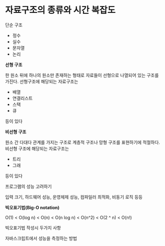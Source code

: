 # 자료구조의 종류와 시간 복잡도

단순 구조

- 정수
- 실수
- 문자열
- 논리

**선형 구조**

한 원소 뒤에 하나의 원소만 존재하는 형태로 자료들이 선형으로 나열되어 있는 구조를 가진다. 선형구조에 해당되는 자료구조는

- 배열
- 연결리스트
- 스택
- 큐

등이 있다


**비선형 구조**

원소 간 다대다 관계를 가지는 구조로 계층적 구조나 망형 구조를 표현하기에 적절하다. 비선형 구조에 해당되는 자료구조는

- 트리
- 그래

등이 있다


프로그램의 성능 고려하기

입력 크기, 하드웨어 성능, 운영체제 성능, 컴파일러 최적화, 비동기 로직 등등

**빅오표기법(Big-O notation)**


O(1) < O(log n) < O(n) < O(n log n) < O(n^2) < O(2 ^ n) < O(n!)


빅오표기법 작성시 두가지 사항


자바스크립트에서 성능을 측정하는 방법